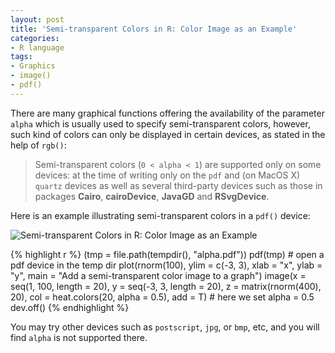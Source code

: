 ```yaml
---
layout: post
title: 'Semi-transparent Colors in R: Color Image as an Example'
categories:
- R language
tags:
- Graphics
- image()
- pdf()
---
```


There are many graphical functions offering the availability of the parameter `alpha` which is usually used to specify semi-transparent colors, however, such kind of colors can only be displayed in certain devices, as stated in the help of `rgb()`:

> Semi-transparent colors (`0 < alpha < 1`) are supported only on  some devices: at the time of writing only on the `pdf` and (on MacOS X) `quartz` devices as  well as several third-party devices such as those in packages **Cairo**, **cairoDevice**, **JavaGD** and **RSvgDevice**.

Here is an example illustrating semi-transparent colors in a `pdf()` device:

![Semi-transparent Colors in R: Color Image as an Example](http://i.imgur.com/U324z.png)

{% highlight r %}
(tmp = file.path(tempdir(), "alpha.pdf"))
pdf(tmp) # open a pdf device in the temp dir
plot(rnorm(100), ylim = c(-3, 3), xlab = "x", ylab = "y",
   main = "Add a semi-transparent color image to a graph")
image(x = seq(1, 100, length = 20), y = seq(-3, 3,
   length = 20), z = matrix(rnorm(400), 20), col = heat.colors(20,
   alpha = 0.5), add = T) # here we set alpha = 0.5
dev.off()
{% endhighlight %}

You may try other devices such as `postscript`, `jpg`, or `bmp`, etc, and you will find `alpha` is not supported there.


